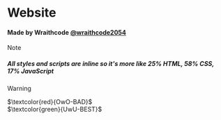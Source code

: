 # Website
#### Made by Wraithcode [@wraithcode2054](https://github.com/wraithcode2054)
> [!NOTE]
> ##### All styles and scripts are inline so it's more like 25% HTML, 58% CSS, 17% JavaScript

> [!WARNING]
> $\textcolor{red}{OwO-BAD}$ <br>
> $\textcolor{green}{UwU-BEST}$
